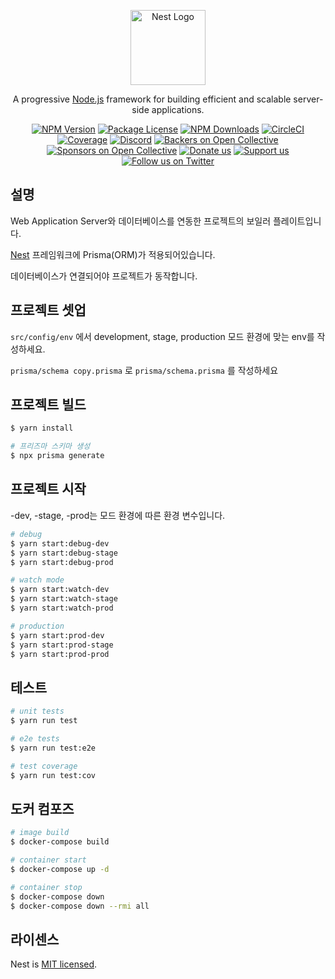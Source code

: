 <p align="center">
  <a href="https://nestjs.com/" target="blank"><img src="https://nestjs.com/img/logo-small.svg" width="120" alt="Nest Logo" /></a>
</p>

<p align="center">A progressive <a href="http://nodejs.org" target="_blank">Node.js</a> framework for building efficient and scalable server-side applications.</p>
    <p align="center">
<a href="https://www.npmjs.com/~nestjscore" target="_blank"><img src="https://img.shields.io/npm/v/@nestjs/core.svg" alt="NPM Version" /></a>
<a href="https://www.npmjs.com/~nestjscore" target="_blank"><img src="https://img.shields.io/npm/l/@nestjs/core.svg" alt="Package License" /></a>
<a href="https://www.npmjs.com/~nestjscore" target="_blank"><img src="https://img.shields.io/npm/dm/@nestjs/common.svg" alt="NPM Downloads" /></a>
<a href="https://circleci.com/gh/nestjs/nest" target="_blank"><img src="https://img.shields.io/circleci/build/github/nestjs/nest/master" alt="CircleCI" /></a>
<a href="https://coveralls.io/github/nestjs/nest?branch=master" target="_blank"><img src="https://coveralls.io/repos/github/nestjs/nest/badge.svg?branch=master#9" alt="Coverage" /></a>
<a href="https://discord.gg/G7Qnnhy" target="_blank"><img src="https://img.shields.io/badge/discord-online-brightgreen.svg" alt="Discord"/></a>
<a href="https://opencollective.com/nest#backer" target="_blank"><img src="https://opencollective.com/nest/backers/badge.svg" alt="Backers on Open Collective" /></a>
<a href="https://opencollective.com/nest#sponsor" target="_blank"><img src="https://opencollective.com/nest/sponsors/badge.svg" alt="Sponsors on Open Collective" /></a>
  <a href="https://paypal.me/kamilmysliwiec" target="_blank"><img src="https://img.shields.io/badge/Donate-PayPal-ff3f59.svg" alt="Donate us"/></a>
    <a href="https://opencollective.com/nest#sponsor"  target="_blank"><img src="https://img.shields.io/badge/Support%20us-Open%20Collective-41B883.svg" alt="Support us"></a>
  <a href="https://twitter.com/nestframework" target="_blank"><img src="https://img.shields.io/twitter/follow/nestframework.svg?style=social&label=Follow" alt="Follow us on Twitter"></a>
</p>
  <!--[![Backers on Open Collective](https://opencollective.com/nest/backers/badge.svg)](https://opencollective.com/nest#backer)
  [![Sponsors on Open Collective](https://opencollective.com/nest/sponsors/badge.svg)](https://opencollective.com/nest#sponsor)-->

## 설명

Web Application Server와 데이터베이스를 연동한 프로젝트의 보일러 플레이트입니다.

[Nest](https://github.com/nestjs/nest) 프레임워크에 Prisma(ORM)가 적용되어있습니다.

데이터베이스가 연결되어야 프로젝트가 동작합니다.

## 프로젝트 셋업

`src/config/env` 에서 development, stage, production 모드 환경에 맞는 env를 작성하세요.

`prisma/schema copy.prisma` 로 `prisma/schema.prisma` 를 작성하세요

## 프로젝트 빌드

```bash
$ yarn install

# 프리즈마 스키마 생성
$ npx prisma generate
```

## 프로젝트 시작

-dev, -stage, -prod는 모드 환경에 따른 환경 변수입니다.

```bash
# debug
$ yarn start:debug-dev
$ yarn start:debug-stage
$ yarn start:debug-prod

# watch mode
$ yarn start:watch-dev
$ yarn start:watch-stage
$ yarn start:watch-prod

# production
$ yarn start:prod-dev
$ yarn start:prod-stage
$ yarn start:prod-prod
```

## 테스트

```bash
# unit tests
$ yarn run test

# e2e tests
$ yarn run test:e2e

# test coverage
$ yarn run test:cov
```

## 도커 컴포즈

```bash
# image build
$ docker-compose build

# container start
$ docker-compose up -d

# container stop
$ docker-compose down
$ docker-compose down --rmi all
```

## 라이센스

Nest is [MIT licensed](https://github.com/nestjs/nest/blob/master/LICENSE).

[circleci-image]: https://img.shields.io/circleci/build/github/nestjs/nest/master?token=abc123def456
[circleci-url]: https://circleci.com/gh/nestjs/nest
